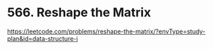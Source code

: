 # 566. Reshape the Matrix
https://leetcode.com/problems/reshape-the-matrix/?envType=study-plan&id=data-structure-i
